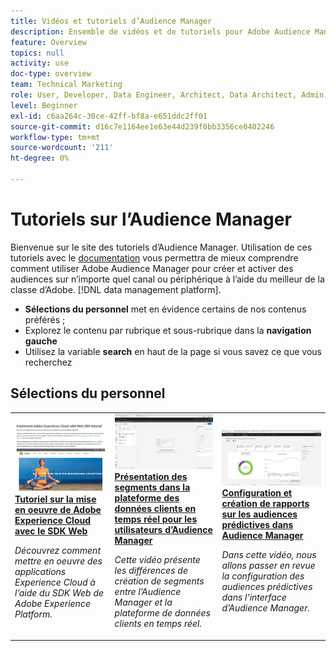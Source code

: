 ```yaml
---
title: Vidéos et tutoriels d’Audience Manager
description: Ensemble de vidéos et de tutoriels pour Adobe Audience Manager.
feature: Overview
topics: null
activity: use
doc-type: overview
team: Technical Marketing
role: User, Developer, Data Engineer, Architect, Data Architect, Admin, Leader
level: Beginner
exl-id: c6aa264c-30ce-42ff-bf8a-e651ddc2ff01
source-git-commit: d16c7e1164ee1e63e44d239f8bb3356ce0402246
workflow-type: tm+mt
source-wordcount: '211'
ht-degree: 0%

---
```


# Tutoriels sur l’Audience Manager

Bienvenue sur le site des tutoriels d’Audience Manager. Utilisation de ces tutoriels avec le [documentation](https://experienceleague.adobe.com/docs/audience-manager/user-guide/aam-home.html) vous permettra de mieux comprendre comment utiliser Adobe Audience Manager pour créer et activer des audiences sur n’importe quel canal ou périphérique à l’aide du meilleur de la classe d’Adobe. [!DNL data management platform].

* **Sélections du personnel** met en évidence certains de nos contenus préférés ;
* Explorez le contenu par rubrique et sous-rubrique dans la **navigation gauche**
* Utilisez la variable **search** en haut de la page si vous savez ce que vous recherchez

<div id="recs-overview-body-1"></div>
<div id="recs-overview-body-2"></div>
<div id="recs-overview-body-3"></div>
<div id="recs-overview-body-4"></div>
<div id="recs-overview-body-5"></div>
<div id="recs-overview-body-6"></div>

<div id="staff-picks-section">

## Sélections du personnel

<table>
<tr>
  <td>
    <a href="https://experienceleague.adobe.com/docs/platform-learn/implement-web-sdk/overview.html">
      <img alt="image miniature pour le tutoriel &quot;Mise en oeuvre de Adobe Experience Cloud avec le SDK web&quot;" src="assets/implement-web-sdk.jpg" />
    </a>
    <div>
      <a href="https://experienceleague.adobe.com/docs/platform-learn/implement-web-sdk/overview.html">
    <strong>Tutoriel sur la mise en oeuvre de Adobe Experience Cloud avec le SDK Web</strong>
    </a>
    </div>
    <p>
    <em>Découvrez comment mettre en oeuvre des applications Experience Cloud à l’aide du SDK Web de Adobe Experience Platform.</em>
    <p>
  </td>
  <td>
    <a href="https://experienceleague.adobe.com/docs/audience-manager-learn/tutorials/other-integrations/integrating-with-rtcdp/rtcdp-segments-for-aam-users.html">
      <img alt="Image miniature du tutoriel &quot;Présentation des segments dans la plateforme de données clients en temps réel&quot;" src="assets/331901.jpg" />
    </a>
    <div>
      <a href="https://experienceleague.adobe.com/docs/audience-manager-learn/tutorials/other-integrations/integrating-with-rtcdp/rtcdp-segments-for-aam-users.html">
    <strong>Présentation des segments dans la plateforme des données clients en temps réel pour les utilisateurs d’Audience Manager</strong>
    </a>
    </div>
    <p>
    <em>Cette vidéo présente les différences de création de segments entre l’Audience Manager et la plateforme de données clients en temps réel.</em>
    <p>
  </td>
  <td>
    <a href="https://experienceleague.adobe.com/docs/audience-manager-learn/tutorials/build-and-manage-audiences/algorithmic-models/configure-and-report-on-predictive-audiences.html">
      <img alt="image miniature du tutoriel &quot;Configurer et créer un rapport sur les audiences prédictives en Audience Manager&quot;" src="assets/33630.jpg" />
    </a>
    <div>
      <a href="https://experienceleague.adobe.com/docs/audience-manager-learn/tutorials/build-and-manage-audiences/algorithmic-models/configure-and-report-on-predictive-audiences.html">
    <strong>Configuration et création de rapports sur les audiences prédictives dans Audience Manager</strong>
    </a>
    </div>
    <p>
    <em>Dans cette vidéo, nous allons passer en revue la configuration des audiences prédictives dans l’interface d’Audience Manager.</em>
    <p>
  </td>
</tr>
</table>
</div>
